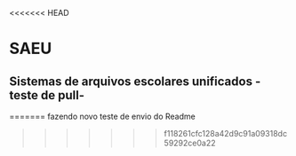 <<<<<<< HEAD
# SAEU

## Sistemas de arquivos escolares unificados - teste de pull- 
=======
fazendo novo teste de envio do Readme
>>>>>>> f118261cfc128a42d9c91a09318dc59292ce0a22
